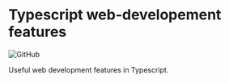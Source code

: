 # Typescript web-developement features

![GitHub](https://img.shields.io/github/license/stijnklomp/ts-web-dev-features?style=flat)

Useful web development features in Typescript.
